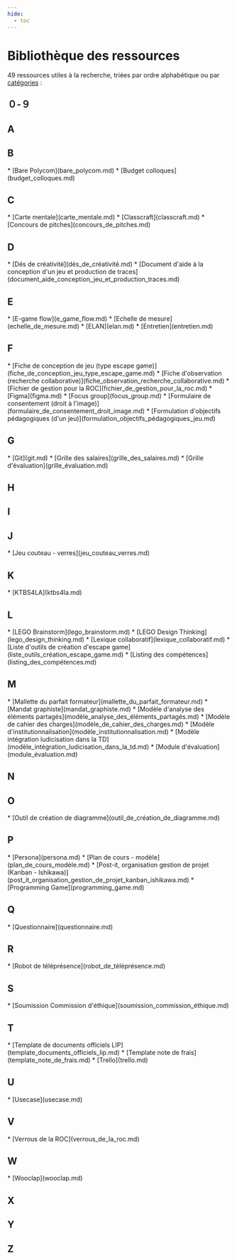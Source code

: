 ```yaml
---
hide:
  - toc
---
```


# Bibliothèque des ressources
<!-- (chemins relatifs au dossier "biblio/") -->

49 ressources utiles à la recherche, triées par ordre alphabétique ou par [catégories](../categories.md) :

<div class="two-columns" style="margin-top:1.5rem" markdown>

<div markdown>
<h2 style="margin-top: 0"><span class="md-tag">０-９</span></h2>
</div>

<div markdown>
<h2><span class="md-tag">A</span></h2>
</div>

<div markdown>
<h2><span class="md-tag">B</span></h2>
* [Bare Polycom](bare_polycom.md)
* [Budget colloques](budget_colloques.md)
</div>

<div markdown>
<h2><span class="md-tag">C</span></h2>
* [Carte mentale](carte_mentale.md)
* [Classcraft](classcraft.md)
* [Concours de pitches](concours_de_pitches.md)
</div>

<div markdown>
<h2><span class="md-tag">D</span></h2>
* [Dés de créativité](dés_de_créativité.md)
* [Document d'aide à la conception d'un jeu et production de traces](document_aide_conception_jeu_et_production_traces.md)
</div>

<div markdown>
<h2><span class="md-tag">E</span></h2>
* [E-game flow](e_game_flow.md)
* [Echelle de mesure](echelle_de_mesure.md)
* [ELAN](elan.md)
* [Entretien](entretien.md)
</div>

<div markdown>
<h2><span class="md-tag">F</span></h2>
* [Fiche de conception de jeu (type escape game)](fiche_de_conception_jeu_type_escape_game.md)
* [Fiche d'observation (recherche collaborative)](fiche_observation_recherche_collaborative.md)
* [Fichier de gestion pour la ROC](fichier_de_gestion_pour_la_roc.md)
* [Figma](figma.md)
* [Focus group](focus_group.md)
* [Formulaire de consentement (droit à l'image)](formulaire_de_consentement_droit_image.md)
* [Formulation d'objectifs pédagogiques (d'un jeu)](formulation_objectifs_pédagogiques_jeu.md)
</div>

<div markdown>
<h2><span class="md-tag">G</span></h2>
* [Git](git.md)
* [Grille des salaires](grille_des_salaires.md)
* [Grille d'évaluation](grille_évaluation.md)
</div>

<div markdown>
<h2><span class="md-tag">H</span></h2>
</div>

<div markdown>
<h2><span class="md-tag">I</span></h2>
</div>

<div markdown>
<h2><span class="md-tag">J</span></h2>
* [Jeu couteau - verres](jeu_couteau_verres.md)
</div>

<div markdown>
<h2><span class="md-tag">K</span></h2>
* [KTBS4LA](ktbs4la.md)
</div>

<div markdown>
<h2><span class="md-tag">L</span></h2>
* [LEGO Brainstorm](lego_brainstorm.md)
* [LEGO Design Thinking](lego_design_thinking.md)
* [Lexique collaboratif](lexique_collaboratif.md)
* [Liste d'outils de création d'escape game](liste_outils_création_escape_game.md)
* [Listing des compétences](listing_des_compétences.md)
</div>

<div markdown>
<h2><span class="md-tag">M</span></h2>
* [Mallette du parfait formateur](mallette_du_parfait_formateur.md)
* [Mandat graphiste](mandat_graphiste.md)
* [Modèle d'analyse des éléments partagés](modèle_analyse_des_éléments_partagés.md)
* [Modèle de cahier des charges](modèle_de_cahier_des_charges.md)
* [Modèle d'institutionnalisation](modèle_institutionnalisation.md)
* [Modèle intégration ludicisation dans la TD](modèle_intégration_ludicisation_dans_la_td.md)
* [Module d'évaluation](module_évaluation.md)
</div>

<div markdown>
<h2><span class="md-tag">N</span></h2>
</div>

<div markdown>
<h2><span class="md-tag">O</span></h2>
* [Outil de création de diagramme](outil_de_création_de_diagramme.md)
</div>

<div markdown>
<h2><span class="md-tag">P</span></h2>
* [Persona](persona.md)
* [Plan de cours - modèle](plan_de_cours_modèle.md)
* [Post-it, organisation gestion de projet (Kanban - Ishikawa)](post_it_organisation_gestion_de_projet_kanban_ishikawa.md)
* [Programming Game](programming_game.md)
</div>

<div markdown>
<h2><span class="md-tag">Q</span></h2>
* [Questionnaire](questionnaire.md)
</div>

<div markdown>
<h2><span class="md-tag">R</span></h2>
* [Robot de téléprésence](robot_de_téléprésence.md)
</div>

<div markdown>
<h2><span class="md-tag">S</span></h2>
* [Soumission Commission d'éthique](soumission_commission_éthique.md)
</div>

<div markdown>
<h2><span class="md-tag">T</span></h2>
* [Template de documents officiels LIP](template_documents_officiels_lip.md)
* [Template note de frais](template_note_de_frais.md)
* [Trello](trello.md)
</div>

<div markdown>
<h2><span class="md-tag">U</span></h2>
* [Usecase](usecase.md)
</div>

<div markdown>
<h2><span class="md-tag">V</span></h2>
* [Verrous de la ROC](verrous_de_la_roc.md)
</div>

<div markdown>
<h2><span class="md-tag">W</span></h2>
* [Wooclap](wooclap.md)
</div>

<div markdown>
<h2><span class="md-tag">X</span></h2>
</div>

<div markdown>
<h2><span class="md-tag">Y</span></h2>
</div>

<div markdown>
<h2><span class="md-tag">Z</span></h2>
</div>

</div>
